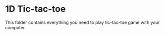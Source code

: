 # 1D Tic-tac-toe

This folder contains everything you need to play tic-tac-toe game with your computer.
